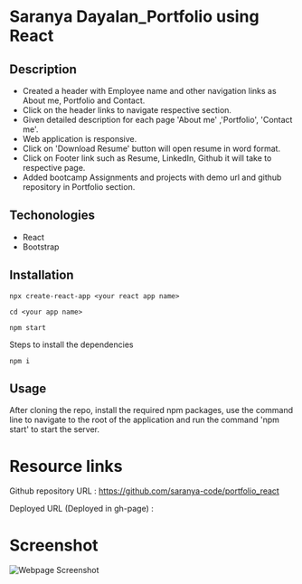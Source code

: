 # Saranya Dayalan_Portfolio using React

## Description

* Created a header with Employee name and other navigation links as About me, Portfolio and Contact.
* Click on the header links to navigate respective section.
* Given detailed description for each page 'About me' ,'Portfolio', 'Contact me'.
* Web application is responsive.
* Click on 'Download Resume' button will open resume in word format.
* Click on Footer link such as Resume, LinkedIn, Github it will take to respective page.
* Added bootcamp Assignments and projects with demo url and github repository in Portfolio section.

## Techonologies

* React
* Bootstrap

## Installation

`npx create-react-app <your react app name>`

`cd <your app name>`

`npm start`

Steps to install the dependencies

`npm i`

## Usage

After cloning the repo, install the required npm packages, use the command line to navigate to the root of the application and run the command 'npm start' to start the server.

# Resource links

Github repository URL : https://github.com/saranya-code/portfolio_react

Deployed URL (Deployed in gh-page) : 

# Screenshot

![Webpage Screenshot](./images/workout-tracker.gif?raw=true)






